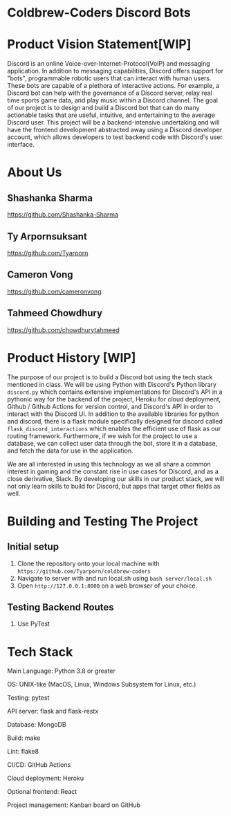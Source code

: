 # Coldbrew-Coders Discord Bots


# Product Vision Statement[WIP]
Discord is an online Voice-over-Internet-Protocol(VoIP) and messaging application. In addition to messaging capabilities, Discord offers support for "bots", programmable robotic users that can interact with human users. These bots are capable of a plethora of interactive actions. For example, a Discord bot can help with the governance of a Discord server, relay real time sports game data, and play music within a Discord channel. The goal of our project is to design and build a Discord bot that can do many actionable tasks that are useful, intuitive, and entertaining to the average Discord user. This project will be a backend-intensive undertaking and will have the frontend development abstracted away using a Discord developer account, which allows developers to test backend code with Discord's user interface.


# About Us
 ## Shashanka Sharma
https://github.com/Shashanka-Sharma

## Ty Arpornsuksant
https://github.com/Tyarporn

## Cameron Vong
https://github.com/cameronvong

## Tahmeed Chowdhury
https://github.com/chowdhurytahmeed



# Product History [WIP]
The purpose of our project is to build a Discord bot using the tech stack mentioned in class. 
We will be using Python with Discord's Python library ```discord.py``` which contains extensive implementations for Discord's API in a pythonic way for the backend of the project, Heroku for cloud deployment, Github / Github Actions for version control, and Discord's API in order to interact with the Discord UI. In addition to the available libraries for python and discord, there is a flask module specifically designed for discord called ```flask_discord_interactions``` which enables the efficient use of flask as our routing framework. Furthermore, if we wish for the project to use a database, we can collect user data through the bot, store it in a database, and fetch the data for use in the application.

We are all interested in using this technology as we all share a common interest in gaming and the constant rise in use cases for Discord, and as a close derivative, Slack. By developing our skills in our product stack, we will not only learn skills to build for Discord, but apps that target other fields as well.



# Building and Testing The Project
## Initial setup
1. Clone the repository onto your local machine with ```https://github.com/Tyarporn/coldbrew-coders```
2. Navigate to server with and run local.sh using ```bash server/local.sh```
3. Open ```http://127.0.0.1:8000``` on a web browser of your choice.

## Testing Backend Routes
1. Use PyTest



# Tech Stack
Main Language: Python 3.8 or greater

OS: UNIX-like (MacOS, Linux, Windows Subsystem for Linux, etc.)

Testing: pytest

API server: flask and flask-restx

Database: MongoDB

Build: make

Lint: flake8

CI/CD: GitHub Actions

Cloud deployment: Heroku

Optional frontend: React

Project management: Kanban board on GitHub
